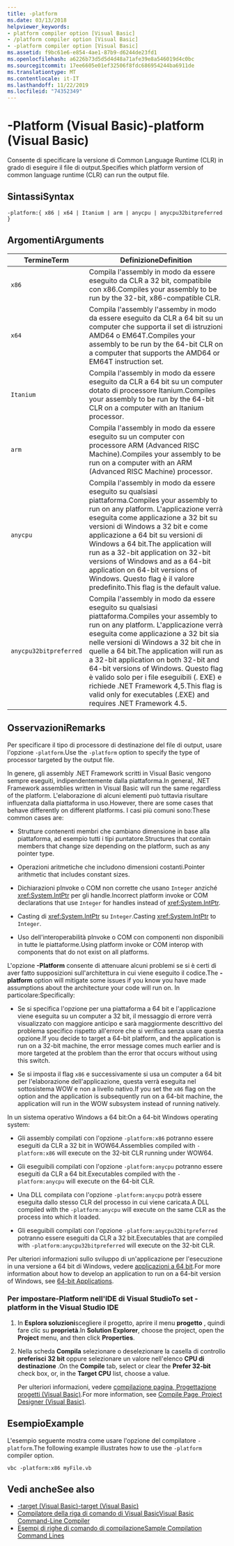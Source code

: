 ```yaml
---
title: -platform
ms.date: 03/13/2018
helpviewer_keywords:
- platform compiler option [Visual Basic]
- /platform compiler option [Visual Basic]
- -platform compiler option [Visual Basic]
ms.assetid: f9bc61e6-e854-4ae1-87b9-d6244de23fd1
ms.openlocfilehash: a6226b73d5d5d4d48a71afe39e8a546019d4c0bc
ms.sourcegitcommit: 17ee6605e01ef32506f8fdc686954244ba6911de
ms.translationtype: MT
ms.contentlocale: it-IT
ms.lasthandoff: 11/22/2019
ms.locfileid: "74352349"
---
```

# <a name="-platform-visual-basic"></a><span data-ttu-id="ae7af-102">-Platform (Visual Basic)</span><span class="sxs-lookup"><span data-stu-id="ae7af-102">-platform (Visual Basic)</span></span>
<span data-ttu-id="ae7af-103">Consente di specificare la versione di Common Language Runtime (CLR) in grado di eseguire il file di output.</span><span class="sxs-lookup"><span data-stu-id="ae7af-103">Specifies which platform version of common language runtime (CLR) can run the output file.</span></span>  
  
## <a name="syntax"></a><span data-ttu-id="ae7af-104">Sintassi</span><span class="sxs-lookup"><span data-stu-id="ae7af-104">Syntax</span></span>  
  
```console  
-platform:{ x86 | x64 | Itanium | arm | anycpu | anycpu32bitpreferred }  
```  
  
## <a name="arguments"></a><span data-ttu-id="ae7af-105">Argomenti</span><span class="sxs-lookup"><span data-stu-id="ae7af-105">Arguments</span></span>  
  
|<span data-ttu-id="ae7af-106">Termine</span><span class="sxs-lookup"><span data-stu-id="ae7af-106">Term</span></span>|<span data-ttu-id="ae7af-107">Definizione</span><span class="sxs-lookup"><span data-stu-id="ae7af-107">Definition</span></span>|  
|---|---|  
|`x86`|<span data-ttu-id="ae7af-108">Compila l'assembly in modo da essere eseguito da CLR a 32 bit, compatibile con x86.</span><span class="sxs-lookup"><span data-stu-id="ae7af-108">Compiles your assembly to be run by the 32-bit, x86-compatible CLR.</span></span>|  
|`x64`|<span data-ttu-id="ae7af-109">Compila l'assembly l'assemby in modo da essere eseguito da CLR a 64 bit su un computer che supporta il set di istruzioni AMD64 o EM64T.</span><span class="sxs-lookup"><span data-stu-id="ae7af-109">Compiles your assembly to be run by the 64-bit CLR on a computer that supports the AMD64 or EM64T instruction set.</span></span>|  
|`Itanium`|<span data-ttu-id="ae7af-110">Compila l'assembly in modo da essere eseguito da CLR a 64 bit su un computer dotato di processore Itanium.</span><span class="sxs-lookup"><span data-stu-id="ae7af-110">Compiles your assembly to be run by the 64-bit CLR on a computer with an Itanium processor.</span></span>|  
|`arm`|<span data-ttu-id="ae7af-111">Compila l'assembly in modo da essere eseguito su un computer con processore ARM (Advanced RISC Machine).</span><span class="sxs-lookup"><span data-stu-id="ae7af-111">Compiles your assembly to be run on a computer with an ARM (Advanced RISC Machine) processor.</span></span>|  
|`anycpu`|<span data-ttu-id="ae7af-112">Compila l'assembly in modo da essere eseguito su qualsiasi piattaforma.</span><span class="sxs-lookup"><span data-stu-id="ae7af-112">Compiles your assembly to run on any platform.</span></span> <span data-ttu-id="ae7af-113">L'applicazione verrà eseguita come applicazione a 32 bit su versioni di Windows a 32 bit e come applicazione a 64 bit su versioni di Windows a 64 bit.</span><span class="sxs-lookup"><span data-stu-id="ae7af-113">The application will run as a 32-bit application on 32-bit versions of Windows and as a 64-bit application on 64-bit versions of Windows.</span></span> <span data-ttu-id="ae7af-114">Questo flag è il valore predefinito.</span><span class="sxs-lookup"><span data-stu-id="ae7af-114">This flag is the default value.</span></span>|  
|`anycpu32bitpreferred`|<span data-ttu-id="ae7af-115">Compila l'assembly in modo da essere eseguito su qualsiasi piattaforma.</span><span class="sxs-lookup"><span data-stu-id="ae7af-115">Compiles your assembly to run on any platform.</span></span> <span data-ttu-id="ae7af-116">L'applicazione verrà eseguita come applicazione a 32 bit sia nelle versioni di Windows a 32 bit che in quelle a 64 bit.</span><span class="sxs-lookup"><span data-stu-id="ae7af-116">The application will run as a 32-bit application on both 32-bit and 64-bit versions of Windows.</span></span> <span data-ttu-id="ae7af-117">Questo flag è valido solo per i file eseguibili (. EXE) e richiede .NET Framework 4,5.</span><span class="sxs-lookup"><span data-stu-id="ae7af-117">This flag is valid only for executables (.EXE) and requires .NET Framework 4.5.</span></span>|  
  
## <a name="remarks"></a><span data-ttu-id="ae7af-118">Osservazioni</span><span class="sxs-lookup"><span data-stu-id="ae7af-118">Remarks</span></span>  
 <span data-ttu-id="ae7af-119">Per specificare il tipo di processore di destinazione del file di output, usare l'opzione `-platform`.</span><span class="sxs-lookup"><span data-stu-id="ae7af-119">Use the `-platform` option to specify the type of processor targeted by the output file.</span></span>  
  
 <span data-ttu-id="ae7af-120">In genere, gli assembly .NET Framework scritti in Visual Basic vengono sempre eseguiti, indipendentemente dalla piattaforma.</span><span class="sxs-lookup"><span data-stu-id="ae7af-120">In general, .NET Framework assemblies written in Visual Basic will run the same regardless of the platform.</span></span> <span data-ttu-id="ae7af-121">L'elaborazione di alcuni elementi può tuttavia risultare influenzata dalla piattaforma in uso.</span><span class="sxs-lookup"><span data-stu-id="ae7af-121">However, there are some cases that behave differently on different platforms.</span></span> <span data-ttu-id="ae7af-122">I casi più comuni sono:</span><span class="sxs-lookup"><span data-stu-id="ae7af-122">These common cases are:</span></span>  
  
- <span data-ttu-id="ae7af-123">Strutture contenenti membri che cambiano dimensione in base alla piattaforma, ad esempio tutti i tipi puntatore.</span><span class="sxs-lookup"><span data-stu-id="ae7af-123">Structures that contain members that change size depending on the platform, such as any pointer type.</span></span>  
  
- <span data-ttu-id="ae7af-124">Operazioni aritmetiche che includono dimensioni costanti.</span><span class="sxs-lookup"><span data-stu-id="ae7af-124">Pointer arithmetic that includes constant sizes.</span></span>  
  
- <span data-ttu-id="ae7af-125">Dichiarazioni pInvoke o COM non corrette che usano `Integer` anziché <xref:System.IntPtr> per gli handle.</span><span class="sxs-lookup"><span data-stu-id="ae7af-125">Incorrect platform invoke or COM declarations that use `Integer` for handles instead of <xref:System.IntPtr>.</span></span>  
  
- <span data-ttu-id="ae7af-126">Casting di <xref:System.IntPtr> su `Integer`.</span><span class="sxs-lookup"><span data-stu-id="ae7af-126">Casting <xref:System.IntPtr> to `Integer`.</span></span>  
  
- <span data-ttu-id="ae7af-127">Uso dell'interoperabilità pInvoke o COM con componenti non disponibili in tutte le piattaforme.</span><span class="sxs-lookup"><span data-stu-id="ae7af-127">Using platform invoke or COM interop with components that do not exist on all platforms.</span></span>  
  
 <span data-ttu-id="ae7af-128">L'opzione **-Platform** consente di attenuare alcuni problemi se si è certi di aver fatto supposizioni sull'architettura in cui viene eseguito il codice.</span><span class="sxs-lookup"><span data-stu-id="ae7af-128">The **-platform** option will mitigate some issues if you know you have made assumptions about the architecture your code will run on.</span></span> <span data-ttu-id="ae7af-129">In particolare:</span><span class="sxs-lookup"><span data-stu-id="ae7af-129">Specifically:</span></span>  
  
- <span data-ttu-id="ae7af-130">Se si specifica l'opzione per una piattaforma a 64 bit e l'applicazione viene eseguita su un computer a 32 bit, il messaggio di errore verrà visualizzato con maggiore anticipo e sarà maggiormente descrittivo del problema specifico rispetto all'errore che si verifica senza usare questa opzione.</span><span class="sxs-lookup"><span data-stu-id="ae7af-130">If you decide to target a 64-bit platform, and the application is run on a 32-bit machine, the error message comes much earlier and is more targeted at the problem than the error that occurs without using this switch.</span></span>  
  
- <span data-ttu-id="ae7af-131">Se si imposta il flag `x86` e successivamente si usa un computer a 64 bit per l'elaborazione dell'applicazione, questa verrà eseguita nel sottosistema WOW e non a livello nativo.</span><span class="sxs-lookup"><span data-stu-id="ae7af-131">If you set the `x86` flag on the option and the application is subsequently run on a 64-bit machine, the application will run in the WOW subsystem instead of running natively.</span></span>  
  
 <span data-ttu-id="ae7af-132">In un sistema operativo Windows a 64 bit:</span><span class="sxs-lookup"><span data-stu-id="ae7af-132">On a 64-bit Windows operating system:</span></span>  
  
- <span data-ttu-id="ae7af-133">Gli assembly compilati con l'opzione `-platform:x86` potranno essere eseguiti da CLR a 32 bit in WOW64.</span><span class="sxs-lookup"><span data-stu-id="ae7af-133">Assemblies compiled with `-platform:x86` will execute on the 32-bit CLR running under WOW64.</span></span>  
  
- <span data-ttu-id="ae7af-134">Gli eseguibili compilati con l'opzione `-platform:anycpu` potranno essere eseguiti da CLR a 64 bit.</span><span class="sxs-lookup"><span data-stu-id="ae7af-134">Executables compiled with the `-platform:anycpu` will execute on the 64-bit CLR.</span></span>  
  
- <span data-ttu-id="ae7af-135">Una DLL compilata con l'opzione `-platform:anycpu` potrà essere eseguita dallo stesso CLR del processo in cui viene caricata.</span><span class="sxs-lookup"><span data-stu-id="ae7af-135">A DLL compiled with the `-platform:anycpu` will execute on the same CLR as the process into which it loaded.</span></span>  
  
- <span data-ttu-id="ae7af-136">Gli eseguibili compilati con l'opzione `-platform:anycpu32bitpreferred` potranno essere eseguiti da CLR a 32 bit.</span><span class="sxs-lookup"><span data-stu-id="ae7af-136">Executables that are compiled with `-platform:anycpu32bitpreferred` will execute on the 32-bit CLR.</span></span>  
  
 <span data-ttu-id="ae7af-137">Per ulteriori informazioni sullo sviluppo di un'applicazione per l'esecuzione in una versione a 64 bit di Windows, vedere [applicazioni a 64 bit](../../../framework/64-bit-apps.md).</span><span class="sxs-lookup"><span data-stu-id="ae7af-137">For more information about how to develop an application to run on a 64-bit version of Windows, see [64-bit Applications](../../../framework/64-bit-apps.md).</span></span>  
  
### <a name="to-set--platform-in-the-visual-studio-ide"></a><span data-ttu-id="ae7af-138">Per impostare-Platform nell'IDE di Visual Studio</span><span class="sxs-lookup"><span data-stu-id="ae7af-138">To set -platform in the Visual Studio IDE</span></span>  
  
1. <span data-ttu-id="ae7af-139">In **Esplora soluzioni**scegliere il progetto, aprire il menu **progetto** , quindi fare clic su **proprietà**.</span><span class="sxs-lookup"><span data-stu-id="ae7af-139">In **Solution Explorer**, choose the project, open the **Project** menu, and then click **Properties**.</span></span>  
  
2. <span data-ttu-id="ae7af-140">Nella scheda **Compila** selezionare o deselezionare la casella di controllo **preferisci 32 bit** oppure selezionare un valore nell'elenco **CPU di destinazione** .</span><span class="sxs-lookup"><span data-stu-id="ae7af-140">On the **Compile** tab, select or clear the **Prefer 32-bit** check box, or, in the **Target CPU** list, choose a value.</span></span>  
  
     <span data-ttu-id="ae7af-141">Per ulteriori informazioni, vedere [compilazione pagina, Progettazione progetti (Visual Basic)](/visualstudio/ide/reference/compile-page-project-designer-visual-basic).</span><span class="sxs-lookup"><span data-stu-id="ae7af-141">For more information, see [Compile Page, Project Designer (Visual Basic)](/visualstudio/ide/reference/compile-page-project-designer-visual-basic).</span></span>  
  
## <a name="example"></a><span data-ttu-id="ae7af-142">Esempio</span><span class="sxs-lookup"><span data-stu-id="ae7af-142">Example</span></span>  
 <span data-ttu-id="ae7af-143">L'esempio seguente mostra come usare l'opzione del compilatore `-platform`.</span><span class="sxs-lookup"><span data-stu-id="ae7af-143">The following example illustrates how to use the `-platform` compiler option.</span></span>  
  
```console
vbc -platform:x86 myFile.vb  
```  
  
## <a name="see-also"></a><span data-ttu-id="ae7af-144">Vedi anche</span><span class="sxs-lookup"><span data-stu-id="ae7af-144">See also</span></span>

- [<span data-ttu-id="ae7af-145">-target (Visual Basic)</span><span class="sxs-lookup"><span data-stu-id="ae7af-145">-target (Visual Basic)</span></span>](target.md)
- [<span data-ttu-id="ae7af-146">Compilatore della riga di comando di Visual Basic</span><span class="sxs-lookup"><span data-stu-id="ae7af-146">Visual Basic Command-Line Compiler</span></span>](index.md)
- [<span data-ttu-id="ae7af-147">Esempi di righe di comando di compilazione</span><span class="sxs-lookup"><span data-stu-id="ae7af-147">Sample Compilation Command Lines</span></span>](sample-compilation-command-lines.md)
